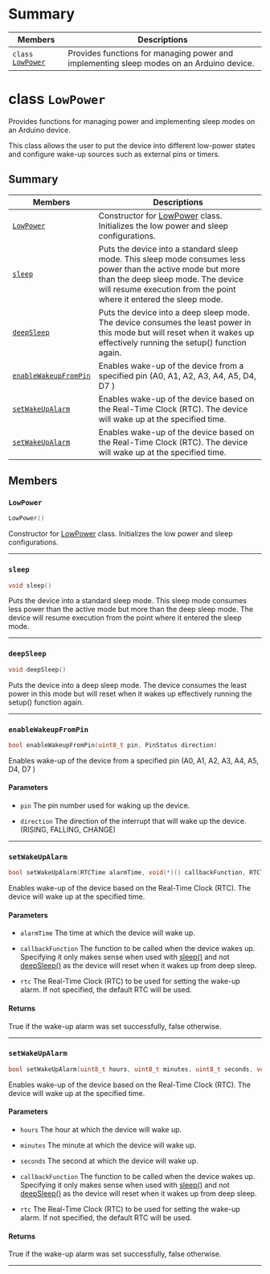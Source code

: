 # Summary

 Members                        | Descriptions                                
--------------------------------|---------------------------------------------
`class ` [`LowPower`](#class_low_power) | Provides functions for managing power and implementing sleep modes on an Arduino device.

# class `LowPower` <a id="class_low_power" class="anchor"></a>

Provides functions for managing power and implementing sleep modes on an Arduino device.

This class allows the user to put the device into different low-power states and configure wake-up sources such as external pins or timers.

## Summary

 Members                        | Descriptions                                
--------------------------------|---------------------------------------------
| [`LowPower`](#class_low_power_1a096a38a40767b27b681330a514fd4e48) | Constructor for [LowPower](#class_low_power) class. Initializes the low power and sleep configurations. |
| [`sleep`](#class_low_power_1a351563f87f8d1f118e9d77201fd59a55) | Puts the device into a standard sleep mode. This sleep mode consumes less power than the active mode but more than the deep sleep mode. The device will resume execution from the point where it entered the sleep mode. |
| [`deepSleep`](#class_low_power_1ada3410c10d04970e0898eb5f7f36ce55) | Puts the device into a deep sleep mode. The device consumes the least power in this mode but will reset when it wakes up effectively running the setup() function again. |
| [`enableWakeupFromPin`](#class_low_power_1a9ee83fbc2b670ac9490cd179b2e08138) | Enables wake-up of the device from a specified pin (A0, A1, A2, A3, A4, A5, D4, D7 )  |
| [`setWakeUpAlarm`](#class_low_power_1ae4bf7b3a270d1a54a00a527191031334) | Enables wake-up of the device based on the Real-Time Clock (RTC). The device will wake up at the specified time.  |
| [`setWakeUpAlarm`](#class_low_power_1add42684056e6bc5573fa500fc581b9b8) | Enables wake-up of the device based on the Real-Time Clock (RTC). The device will wake up at the specified time.  |

## Members

### `LowPower` <a id="class_low_power_1a096a38a40767b27b681330a514fd4e48" class="anchor"></a>

```cpp
LowPower()
```

Constructor for [LowPower](#class_low_power) class. Initializes the low power and sleep configurations.
<hr />

### `sleep` <a id="class_low_power_1a351563f87f8d1f118e9d77201fd59a55" class="anchor"></a>

```cpp
void sleep()
```

Puts the device into a standard sleep mode. This sleep mode consumes less power than the active mode but more than the deep sleep mode. The device will resume execution from the point where it entered the sleep mode.
<hr />

### `deepSleep` <a id="class_low_power_1ada3410c10d04970e0898eb5f7f36ce55" class="anchor"></a>

```cpp
void deepSleep()
```

Puts the device into a deep sleep mode. The device consumes the least power in this mode but will reset when it wakes up effectively running the setup() function again.
<hr />

### `enableWakeupFromPin` <a id="class_low_power_1a9ee83fbc2b670ac9490cd179b2e08138" class="anchor"></a>

```cpp
bool enableWakeupFromPin(uint8_t pin, PinStatus direction)
```

Enables wake-up of the device from a specified pin (A0, A1, A2, A3, A4, A5, D4, D7 ) 
#### Parameters
* `pin` The pin number used for waking up the device. 

* `direction` The direction of the interrupt that will wake up the device. (RISING, FALLING, CHANGE)
<hr />

### `setWakeUpAlarm` <a id="class_low_power_1ae4bf7b3a270d1a54a00a527191031334" class="anchor"></a>

```cpp
bool setWakeUpAlarm(RTCTime alarmTime, void(*)() callbackFunction, RTClock * rtc)
```

Enables wake-up of the device based on the Real-Time Clock (RTC). The device will wake up at the specified time. 
#### Parameters
* `alarmTime` The time at which the device will wake up. 

* `callbackFunction` The function to be called when the device wakes up. Specifying it only makes sense when used with [sleep()](#class_low_power_1a351563f87f8d1f118e9d77201fd59a55) and not [deepSleep()](#class_low_power_1ada3410c10d04970e0898eb5f7f36ce55) as the device will reset when it wakes up from deep sleep. 

* `rtc` The Real-Time Clock (RTC) to be used for setting the wake-up alarm. If not specified, the default RTC will be used. 

#### Returns
True if the wake-up alarm was set successfully, false otherwise.
<hr />

### `setWakeUpAlarm` <a id="class_low_power_1add42684056e6bc5573fa500fc581b9b8" class="anchor"></a>

```cpp
bool setWakeUpAlarm(uint8_t hours, uint8_t minutes, uint8_t seconds, void(*)() callbackFunction, RTClock * rtc)
```

Enables wake-up of the device based on the Real-Time Clock (RTC). The device will wake up at the specified time. 
#### Parameters
* `hours` The hour at which the device will wake up. 

* `minutes` The minute at which the device will wake up. 

* `seconds` The second at which the device will wake up. 

* `callbackFunction` The function to be called when the device wakes up. Specifying it only makes sense when used with [sleep()](#class_low_power_1a351563f87f8d1f118e9d77201fd59a55) and not [deepSleep()](#class_low_power_1ada3410c10d04970e0898eb5f7f36ce55) as the device will reset when it wakes up from deep sleep. 

* `rtc` The Real-Time Clock (RTC) to be used for setting the wake-up alarm. If not specified, the default RTC will be used. 

#### Returns
True if the wake-up alarm was set successfully, false otherwise.
<hr />

